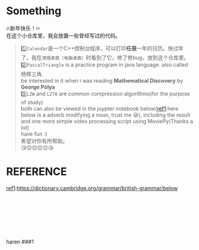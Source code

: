 # Something
🔥新年快乐！🔥</br>
在这个小仓库里，我会放置一些曾经写过的代码。</br>
>1️⃣`Calendar`是一个C++控制台程序，可以打印<s>**任意**</s>一年的日历。快过年了，我在``清理桌面（电脑桌面）``时看到了它，修了修bug，放到这个仓库里。</br>
2️⃣`PascalTriangle` is a practice program in java language. also called 杨辉三角.<br>
be interested in it when i was reading **Mathematical Discovery** by **George Pólya**</br>
3️⃣`LZW` and `LZ78` are common compression algorithms(for the purpose of study)</br>
both can also be viewed in the juypter notebook below([ref1](#1):here below is a adverb modifying a noun, trust me 😃), including the result and one more simple video processing script using MoviePy(Thanks a lot)</br>
have fun :)</br>
希望对你有所帮助。</br>
😘😊😊😊😊😘</br>

# REFERENCE
[ref1](#1):https://dictionary.cambridge.org/grammar/british-grammar/below



</br>

</br></br></br></br>

haren
###1
